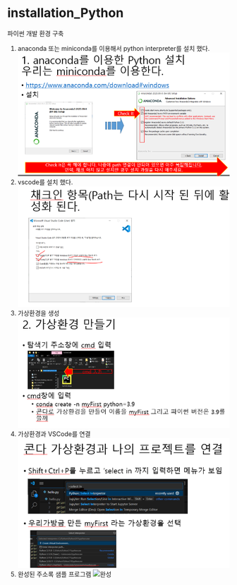 # installation_Python
파이썬 개발 환경 구축
1. anaconda 또는 miniconda를 이용해서 python interpreter를 설치 했다.
  ![아콘다설치화면](image/anaconda.PNG)
2. vscode를 설치 했다.
  ![VSCODE설치화면](image/vscode.PNG)
3. 가상환경을 생성
  ![가상환경](image/venv.PNG)
4. 가상환경과 VSCode를 연결
  ![커넥트](image/connect.PNG)
5. 완성된 주소록 샘플 프로그램
  ![완성](image/result.PNG) 
